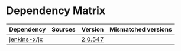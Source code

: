 # Dependency Matrix

Dependency | Sources | Version | Mismatched versions
---------- | ------- | ------- | -------------------
[jenkins-x/jx](https://github.com/jenkins-x/jx) |  | [2.0.547](https://github.com/jenkins-x/jx/releases/tag/v2.0.547) | 
